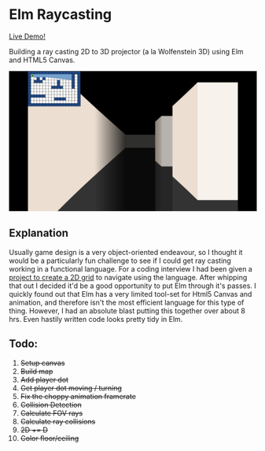 # Elm Raycasting

[Live Demo!](https://elm-ray-casting.netlify.com)

Building a ray casting 2D to 3D projector (a la Wolfenstein 3D) using Elm and HTML5 Canvas.

![Elm Ray Casting Screenshot](/screenshot.jpg 'Ray Casting 2D grid to 3D')

## Explanation

Usually game design is a very object-oriented endeavour, so I thought it would be a particularly fun challenge to see if I could get ray casting working in a functional language. For a coding interview I had been given a [project to create a 2D grid](https://github.com/toakleaf/elm-demo) to navigate using the language. After whipping that out I decided it'd be a good opportunity to put Elm through it's passes. I quickly found out that Elm has a very limited tool-set for Html5 Canvas and animation, and therefore isn't the most efficient language for this type of thing. However, I had an absolute blast putting this together over about 8 hrs. Even hastily written code looks pretty tidy in Elm.

## Todo:

1.  ~~Setup canvas~~
2.  ~~Build map~~
3.  ~~Add player dot~~
4.  ~~Get player dot moving / turning~~
5.  ~~Fix the choppy animation framerate~~
6.  ~~Collision Detection~~
7.  ~~Calculate FOV rays~~
8.  ~~Calculate ray collisions~~
9.  ~~2D += D~~
10. ~~Color floor/ceiling~~

